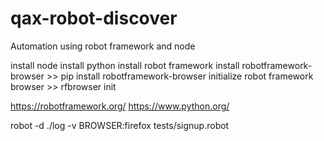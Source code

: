 # qax-robot-discover
Automation using robot framework and node


install node
install python
install robot framework
install robotframework-browser >> pip install robotframework-browser
initialize robot framework browser >> rfbrowser init

https://robotframework.org/ 
https://www.python.org/

robot -d ./log -v BROWSER:firefox tests/signup.robot